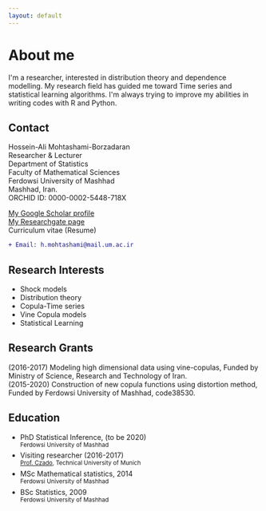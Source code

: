 ```yaml
---
layout: default
---
```


# About me

I'm a researcher, interested in distribution theory and dependence modelling. My research field has guided me toward Time series and statistical learning algorithms. I'm always trying to improve my abilities in writing codes with R and Python.

## Contact

Hossein-Ali Mohtashami-Borzadaran  
Researcher & Lecturer  
Department of Statistics  
Faculty of Mathematical Sciences  
Ferdowsi University of Mashhad  
Mashhad, Iran.  
ORCHID ID: 0000-0002-5448-718X
  
[My Google Scholar profile](https://scholar.google.com/citations?hl=en&user=McMgn4oAAAAJ)  
[My Researchgate page](https://www.researchgate.net/profile/Hossien_Ali_Mohtashami-Borzadaran)  
Curriculum vitae (Resume)  
```diff
+ Email: h.mohtashami@mail.um.ac.ir
```





## Research Interests

* Shock models  
* Distribution theory  
* Copula-Time series  
* Vine Copula models  
* Statistical Learning

## Research Grants

(2016-2017) Modeling high dimensional data using vine-copulas, Funded by Ministry of Science, Research and Technology of Iran.  
(2015-2020) Construction of new copula functions using distortion method, Funded by Ferdowsi University of Mashhad, code38530.

## Education

* PhD Statistical Inference, (to be 2020)  
<sup> Ferdowsi University of Mashhad </sup>  
* Visiting researcher (2016-2017)  
<sup> [Prof. Czado](https://www.groups.ma.tum.de/en/statistics/people/claudia-czado), Technical University of Munich </sup>  
* MSc Mathematical statistics, 2014  
<sup> Ferdowsi University of Mashhad </sup>  
* BSc Statistics, 2009  
<sup> Ferdowsi University of Mashhad </sup>

